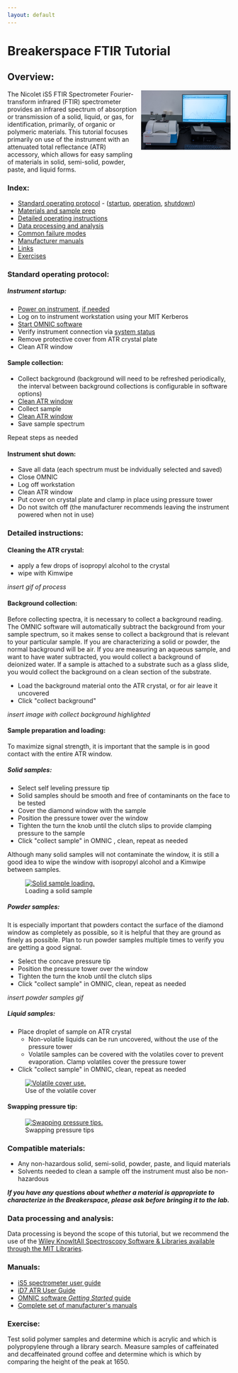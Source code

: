 ```yaml
---
layout: default
---
```

# Breakerspace FTIR Tutorial

## Overview:

<img src="../assets/img/ftir.JPG" alt="FTIR spectrometer" style="width:40%; float:right; margin-left:10px; margin-bottom:1.4em;">
The Nicolet iS5 FTIR Spectrometer Fourier-transform infrared (FTIR) spectrometer provides an infrared spectrum of absorption or transmission of a solid, liquid, or gas, for identification, primarily, of organic or polymeric materials. This tutorial focuses primarily on use of the instrument with an attenuated total reflectance (ATR) accessory, which allows for easy sampling of materials in solid, semi-solid, powder, paste, and liquid forms. 
<div style="clear:both;"></div>

### Index:

* [Standard operating protocol](#sop) - ([startup](#startup), [operation](#operation), [shutdown](#shutdown))
* [Materials and sample prep](#materials)
* [Detailed operating instructions](#details)
* [Data processing and analysis](#data)
* [Common failure modes](#failures)
* [Manufacturer manuals](#manuals)
* [Links](#links)
* [Exercises](#exercises)

<a name="sop"></a>
### Standard operating protocol:

<a name="startup"></a> 
##### Instrument startup:

* [Power on instrument](../assets/img/tutorials/ftir/ftir-switch.JPG), [if needed](../assets/img/tutorials/ftir/ftir-power.JPG)
* Log on to instrument workstation using your MIT Kerberos
* [Start OMNIC software](../assets/img/tutorials/ftir/ftir-desktop.JPG)
* Verify instrument connection via [system status](../assets/img/tutorials/ftir/omnic-status.PNG)
* Remove protective cover from ATR crystal plate
* Clean ATR window

#### <a name="sample"></a> Sample collection:

* Collect background (background will need to be refreshed periodically, the interval between background collections is configurable in software options)
* [Clean ATR window](#crystal)
* Collect sample
* [Clean ATR window](#crystal)
* Save sample spectrum  

Repeat steps as needed

#### <a name="shutdown"></a> Instrument shut down:

* Save all data (each spectrum must be indvidually selected and saved)
* Close OMNIC
* Log off workstation
* Clean ATR window
* Put cover on crystal plate and clamp in place using pressure tower
* Do not switch off (the manufacturer recommends leaving the instrument powered when not in use)

### <a name="instructions"></a> Detailed instructions:

#### <a name="crystal"></a> Cleaning the ATR crystal:

* apply a few drops of isopropyl alcohol to the crystal
* wipe with Kimwipe

_insert gif of process_

#### <a name="background"></a> Background collection:

Before collecting spectra, it is necessary to collect a background reading. The OMNIC software will automatically subtract the background from your sample spectrum, so it makes sense to collect a background that is relevant to your particular sample. If you are characterizing a solid or powder, the normal background will be air. If you are measuring an aqueous sample, and want to have water subtracted, you would collect a background of deionized water. If a sample is attached to a substrate such as a glass slide, you would collect the background on a clean section of the substrate. 

* Load the background material onto the ATR crystal, or for air leave it uncovered
* Click "collect background"

_insert image with collect background highlighted_

#### <a name="sample-prep"></a> Sample preparation and loading:

To maximize signal strength, it is important that the sample is in good contact with the entire ATR window. 

##### Solid samples:

* Select self leveling pressure tip
* Solid samples should be smooth and free of contaminants on the face to be tested
* Cover the diamond window with the sample
* Position the pressure tower over the window
* Tighten the turn the knob until the clutch slips to provide clamping pressure to the sample 
* Click "collect sample" in OMNIC , clean, repeat as needed

Although many solid samples will not contaminate the window, it is still a good idea to wipe the window with isopropyl alcohol and a Kimwipe between samples.

<figure>
  <a href="../assets/img/tutorials/ftir/sample-load.GIF" target="_parent"><img src="../assets/img/tutorials/ftir/sample-load.GIF" alt="Solid sample loading." style="width:32%;"></a>
  <figcaption> Loading a solid sample</figcaption>
</figure>

##### Powder samples:

It is especially important that powders contact the surface of the diamond window as completely as possible, so it is helpful that they are ground as finely as possible. Plan to run powder samples multiple times to verify you are getting a good signal.

* Select the concave pressure tip
* Position the pressure tower over the window
* Tighten the turn the knob until the clutch slips
* Click "collect sample" in OMNIC, clean, repeat as needed

_insert powder samples gif_

##### Liquid samples:

* Place droplet of sample on ATR crystal
  * Non-volatile liquids can be run uncovered, without the use of the pressure tower
  * Volatile samples can be covered with the volatiles cover to prevent evaporation. Clamp volatiles cover the pressure tower
* Click "collect sample" in OMNIC, clean, repeat as needed

<figure>
  <a href="../assets/img/tutorials/ftir/volatile-cover.GIF" target="_parent"><img src="../assets/img/tutorials/ftir/volatile-cover.GIF" alt="Volatile cover use." style="width:32%;"></a>
  <figcaption> Use of the volatile cover </figcaption>
</figure>

#### Swapping pressure tip:

<figure>
  <a href="../assets/img/tutorials/ftir/pressure-tip.GIF" target="_parent"><img src="../assets/img/tutorials/ftir/pressure-tip.GIF" alt="Swapping pressure tips." style="width:32%;"></a>
  <figcaption> Swapping pressure tips</figcaption>
</figure>

### <a name="materials"></a> Compatible materials:

* Any non-hazardous solid, semi-solid, powder, paste, and liquid materials
* Solvents needed to clean a sample off the instrument must also be non-hazardous 

_**If you have any questions about whether a material is appropriate to characterize in the Breakerspace, please ask before bringing it to the lab.**_


### <a name="analysis"></a> Data processing and analysis:

Data processing is beyond the scope of this tutorial, but we recommend the use of the [Wiley KnowItAll Spectroscopy Software & Libraries available through the MIT Libraries](https://libguides.mit.edu/knowitall).

### <a name="manuals"></a> Manuals:

* [iS5 spectrometer user guide](https://www.dropbox.com/scl/fi/rfba0x3swuhi4affsytv6/2638_iS5-UG.pdf?rlkey=mnjpwg72rbau8dsaw8jwg9flk&dl=0)
* [iD7 ATR User Guide](https://www.dropbox.com/scl/fi/j24msyzbfpqahhk66z5y8/3021_-iD7_UG.pdf?rlkey=xf1sw5yoydqomsmcs1hxhrf5y&dl=0)
* [OMNIC software _Getting Started_ guide](https://www.dropbox.com/scl/fi/nhx1fk2ov5fpkz4og1guf/2640_OMNIC_GS.pdf?rlkey=93wld38wdscvv94o177jylilu&dl=0)
* [Complete set of manufacturer's manuals](https://www.dropbox.com/scl/fo/n0zv4090ncohz1yd53zyp/AEk8_3vo2JuCcHDSDBEEjck?rlkey=haqbguq12kbmh8fi7jmi8wzvg&dl=0)

### <a name="exercise"></a> Exercise:

Test solid polymer samples and determine which is acrylic and which is polypropylene through a library search. Measure samples of caffeinated and decaffeinated ground coffee and determine which is which by comparing the height of the peak at 1650.

